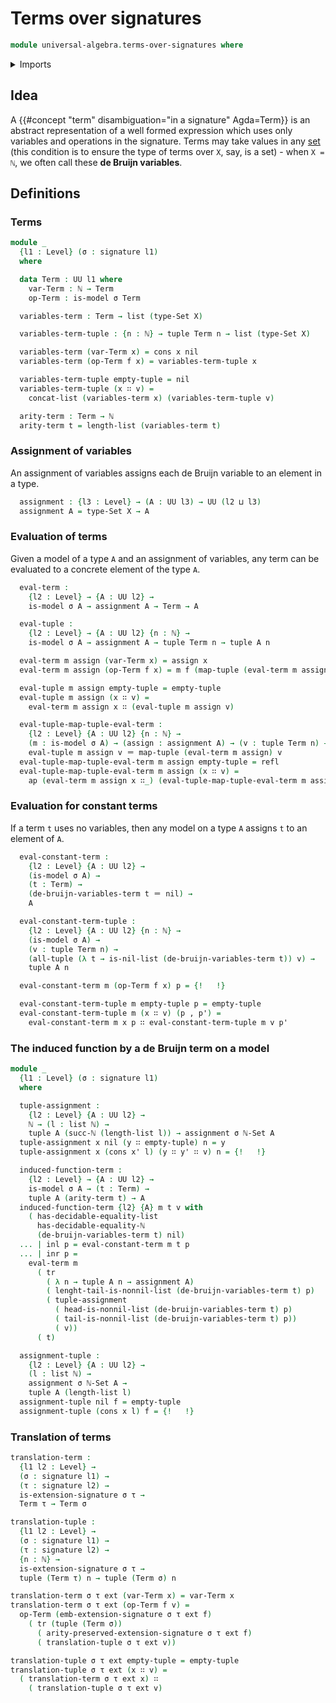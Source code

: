 # Terms over signatures

```agda
module universal-algebra.terms-over-signatures where
```

<details><summary>Imports</summary>

```agda
open import elementary-number-theory.equality-natural-numbers
open import elementary-number-theory.natural-numbers

open import foundation.action-on-identifications-functions
open import foundation.coproduct-types
open import foundation.dependent-pair-types
open import foundation.identity-types
open import foundation.transport-along-identifications
open import foundation.unit-type
open import foundation.universe-levels

open import foundation-core.sets

open import lists.concatenation-lists
open import lists.functoriality-tuples
open import lists.lists
open import lists.lists-discrete-types
open import lists.tuples

open import universal-algebra.models-of-signatures
open import universal-algebra.signatures
```

</details>

## Idea

A {{#concept "term" disambiguation="in a signature" Agda=Term}} is an abstract
representation of a well formed expression which uses only variables and
operations in the signature. Terms may take values in any
[set](foundation-core.sets.md) (this condition is to ensure the type of terms
over `X`, say, is a set) - when `X = ℕ`, we often call these **de Bruijn
variables**.

## Definitions

### Terms

```agda
module _
  {l1 : Level} (σ : signature l1)
  where

  data Term : UU l1 where
    var-Term : ℕ → Term
    op-Term : is-model σ Term

  variables-term : Term → list (type-Set X)

  variables-term-tuple : {n : ℕ} → tuple Term n → list (type-Set X)

  variables-term (var-Term x) = cons x nil
  variables-term (op-Term f x) = variables-term-tuple x

  variables-term-tuple empty-tuple = nil
  variables-term-tuple (x ∷ v) =
    concat-list (variables-term x) (variables-term-tuple v)

  arity-term : Term → ℕ
  arity-term t = length-list (variables-term t)
```

### Assignment of variables

An assignment of variables assigns each de Bruijn variable to an element in a
type.

```agda
  assignment : {l3 : Level} → (A : UU l3) → UU (l2 ⊔ l3)
  assignment A = type-Set X → A
```

### Evaluation of terms

Given a model of a type `A` and an assignment of variables, any term can be
evaluated to a concrete element of the type `A`.

```agda
  eval-term :
    {l2 : Level} → {A : UU l2} →
    is-model σ A → assignment A → Term → A

  eval-tuple :
    {l2 : Level} → {A : UU l2} {n : ℕ} →
    is-model σ A → assignment A → tuple Term n → tuple A n

  eval-term m assign (var-Term x) = assign x
  eval-term m assign (op-Term f x) = m f (map-tuple (eval-term m assign) x)

  eval-tuple m assign empty-tuple = empty-tuple
  eval-tuple m assign (x ∷ v) =
    eval-term m assign x ∷ (eval-tuple m assign v)

  eval-tuple-map-tuple-eval-term :
    {l2 : Level} {A : UU l2} {n : ℕ} →
    (m : is-model σ A) → (assign : assignment A) → (v : tuple Term n) →
    eval-tuple m assign v ＝ map-tuple (eval-term m assign) v
  eval-tuple-map-tuple-eval-term m assign empty-tuple = refl
  eval-tuple-map-tuple-eval-term m assign (x ∷ v) =
    ap (eval-term m assign x ∷_) (eval-tuple-map-tuple-eval-term m assign v)
```

### Evaluation for constant terms

If a term `t` uses no variables, then any model on a type `A` assigns `t` to an
element of `A`.

```agda
  eval-constant-term :
    {l2 : Level} {A : UU l2} →
    (is-model σ A) →
    (t : Term) →
    (de-bruijn-variables-term t ＝ nil) →
    A

  eval-constant-term-tuple :
    {l2 : Level} {A : UU l2} {n : ℕ} →
    (is-model σ A) →
    (v : tuple Term n) →
    (all-tuple (λ t → is-nil-list (de-bruijn-variables-term t)) v) →
    tuple A n

  eval-constant-term m (op-Term f x) p = {!   !}

  eval-constant-term-tuple m empty-tuple p = empty-tuple
  eval-constant-term-tuple m (x ∷ v) (p , p') =
    eval-constant-term m x p ∷ eval-constant-term-tuple m v p'
```

### The induced function by a de Bruijn term on a model

```agda
module _
  {l1 : Level} (σ : signature l1)
  where

  tuple-assignment :
    {l2 : Level} {A : UU l2} →
    ℕ → (l : list ℕ) →
    tuple A (succ-ℕ (length-list l)) → assignment σ ℕ-Set A
  tuple-assignment x nil (y ∷ empty-tuple) n = y
  tuple-assignment x (cons x' l) (y ∷ y' ∷ v) n = {!   !}

  induced-function-term :
    {l2 : Level} → {A : UU l2} →
    is-model σ A → (t : Term) →
    tuple A (arity-term t) → A
  induced-function-term {l2} {A} m t v with
    ( has-decidable-equality-list
      has-decidable-equality-ℕ
      (de-bruijn-variables-term t) nil)
  ... | inl p = eval-constant-term m t p
  ... | inr p =
    eval-term m
      ( tr
        ( λ n → tuple A n → assignment A)
        ( lenght-tail-is-nonnil-list (de-bruijn-variables-term t) p)
        ( tuple-assignment
          ( head-is-nonnil-list (de-bruijn-variables-term t) p)
          ( tail-is-nonnil-list (de-bruijn-variables-term t) p))
          ( v))
      ( t)

  assignment-tuple :
    {l2 : Level} {A : UU l2} →
    (l : list ℕ) →
    assignment σ ℕ-Set A →
    tuple A (length-list l)
  assignment-tuple nil f = empty-tuple
  assignment-tuple (cons x l) f = {!   !}
```

### Translation of terms

```agda
translation-term :
  {l1 l2 : Level} →
  (σ : signature l1) →
  (τ : signature l2) →
  is-extension-signature σ τ →
  Term τ → Term σ

translation-tuple :
  {l1 l2 : Level} →
  (σ : signature l1) →
  (τ : signature l2) →
  {n : ℕ} →
  is-extension-signature σ τ →
  tuple (Term τ) n → tuple (Term σ) n

translation-term σ τ ext (var-Term x) = var-Term x
translation-term σ τ ext (op-Term f v) =
  op-Term (emb-extension-signature σ τ ext f)
    ( tr (tuple (Term σ))
      ( arity-preserved-extension-signature σ τ ext f)
      ( translation-tuple σ τ ext v))

translation-tuple σ τ ext empty-tuple = empty-tuple
translation-tuple σ τ ext (x ∷ v) =
  ( translation-term σ τ ext x) ∷
    ( translation-tuple σ τ ext v)
```
